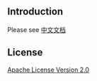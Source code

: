 
## Introduction

Please see [中文文档](https://github.com/veficos/ulcer/blob/master/README_cn.md)

## License 

[Apache License Version 2.0](https://github.com/veficos/ulcer/blob/master/LICENSE.txt)
